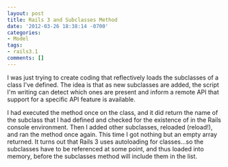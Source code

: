 ```yaml
---
layout: post
title: Rails 3 and Subclasses Method
date: '2012-03-26 18:38:14 -0700'
categories:
- Model
tags:
- rails3.1
comments: []
---
```

<p>I was just trying to create coding that reflectively loads the subclasses of a class I've defined. The idea is that as new subclasses are added, the script I'm writing can detect which ones are present and inform a remote API that support for a specific API feature is available.</p>
<p>I had executed the method once on the class, and it did return the name of the subclass that I had defined and checked for the existence of in the Rails console environment. Then I added other subclasses, reloaded (reload!), and ran the method once again. This time I got nothing but an empty array returned. It turns out that Rails 3 uses autoloading for classes...so the subclasses have to be referenced at some point, and thus loaded into memory, before the subclasses method will include them in the list.</p>
<p> </p>
